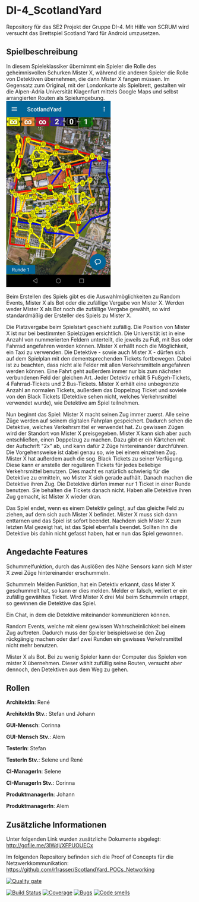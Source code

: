 # DI-4_ScotlandYard

Repository für das SE2 Projekt der Gruppe DI-4. Mit Hilfe von SCRUM wird versucht das Brettspiel Scotland Yard für Android umzusetzen.

## Spielbeschreibung
In diesem Spieleklassiker übernimmt ein Spieler die Rolle des geheimnisvollen Schurken Mister X, während die anderen Spieler die Rolle von Detektiven übernehmen, die dann Mister X fangen müssen. Im Gegensatz zum Original, mit der Londonkarte als Spielbrett, gestalten wir die Alpen-Adria Universität Klagenfurt mittels Google Maps und selbst arrangierten Routen als Spielumgebung. 
<img width="281" height="500" src="https://raw.githubusercontent.com/s1lobnig/DI-4_ScotlandYard/master/Map.jpg">

Beim Erstellen des Spiels gibt es die Auswahlmöglichkeiten zu Random Events, Mister X als Bot oder die zufällige Vergabe von Mister X. Werden weder Mister X als Bot noch die zufällige Vergabe gewählt, so wird standardmäßig der Ersteller des Spiels zu Mister X.

Die Platzvergabe beim Spielstart geschieht zufällig. Die Position von Mister X ist nur bei bestimmten Spielzügen ersichtlich. Die Universität ist in eine Anzahl von nummerierten Feldern unterteilt, die jeweils zu Fuß, mit Bus oder Fahrrad angefahren werden können. Mister X erhällt noch die Möglichkeit, ein Taxi zu verwenden. Die Detektive - sowie auch Mister X - dürfen sich auf dem Spielplan mit den dementsprechenden Tickets fortbewegen. Dabei ist zu beachten, dass nicht alle Felder mit allen Verkehrsmitteln angefahren werden können. Eine Fahrt geht außerdem immer nur bis zum nächsten verbundenen Feld der gleichen Art. Jeder Detektiv erhält 5 Fußgeh-Tickets, 4 Fahrrad-Tickets und 2 Bus-Tickets. Mister X erhält eine unbegrenzte Anzahl an normalen Tickets, außerdem das Doppelzug Ticket und soviele von den Black Tickets (Detektive sehen nicht, welches Verkehrsmittel verwendet wurde), wie Detektive am Spiel teilnehmen. 

Nun beginnt das Spiel: Mister X macht seinen Zug immer zuerst. Alle seine Züge werden auf seinem digitalen Fahrplan gespeichert. Dadurch sehen die Detektive, welches Verkehrsmittel er verwendet hat. Zu gewissen Zügen wird der Standort von Mister X preisgegeben. Mister X kann sich aber auch entschließen, einen Doppelzug zu machen. Dazu gibt er ein Kärtchen mit der Aufschrift "2x" ab, und kann dafür 2 Züge hintereinander durchführen. Die Vorgehensweise ist dabei genau so, wie bei einem einzelnen Zug. Mister X hat außerdem auch die sog. Black Tickets zu seiner Verfügung. Diese kann er anstelle der regulären Tickets für jedes beliebige Verkehrsmittel benutzen. Dies macht es natürlich schwierig für die Detektive zu ermitteln, wo Mister X sich gerade aufhält. Danach machen die Detektive ihren Zug. Die Detektive dürfen immer nur 1 Ticket in einer Runde benutzen. Sie behalten die Tickets danach nicht. Haben alle Detektive ihren Zug gemacht, ist Mister X wieder dran.

Das Spiel endet, wenn es einem Detektiv gelingt, auf das gleiche Feld zu ziehen, auf dem sich auch Mister X befindet. Mister X muss sich dann enttarnen und das Spiel ist sofort beendet. Nachdem sich Mister X zum letzten Mal gezeigt hat, ist das Spiel ebenfalls beendet. Sollten ihn die Detektive bis dahin nicht gefasst haben, hat er nun das Spiel gewonnen.

## Angedachte Features
Schummelfunktion, durch das Auslößen des Nähe Sensors kann sich Mister X zwei Züge hintereinander erschummeln.

Schummeln Melden Funktion, hat ein Detektiv erkannt, dass Mister X geschummelt hat, so kann er dies melden. Melder er falsch, verliert er ein zufällig gewähltes Ticket. Wird Mister X drei Mal beim Schummeln ertappt, so gewinnen die Detektive das Spiel.

Ein Chat, in dem die Detektive miteinander kommunizieren können.

Random Events, welche mit eienr gewissen Wahrscheinlichkeit bei einem Zug auftreten. Dadurch muss der Spieler beispielsweise den Zug rückgängig machen oder darf zwei Runden ein gewisses Verkehrsmittel nicht mehr benutzen.

Mister X als Bot. Bei zu wenig Spieler kann der Computer das Spielen von mister X übernehmen. Dieser wählt zufüllig seine Routen, versucht aber dennoch, den Detektiven aus dem Weg zu gehen.


## Rollen

**ArchitektIn**: René

**ArchitektIn Stv.**: Stefan und Johann

**GUI-Mensch**: Corinna

**GUI-Mensch Stv.**: Alem

**TesterIn**: Stefan

**TesterIn Stv.**: Selene und René

**CI-ManagerIn**: Selene

**CI-ManagerIn Stv.**: Corinna

**ProduktmanagerIn**: Johann

**ProduktmanagerIn**: Alem

## Zusätzliche Informationen

Unter folgenden Link wurden zusätzliche Dokumente abgelegt:
http://gofile.me/3IWdj/XFPUOUECx

Im folgenden Repository befinden sich die Proof of Concepts für die Netzwerkkommunikation:
https://github.com/r1rasser/ScotlandYard_POCs_Networking


[![Quality gate](https://sonarcloud.io/api/project_badges/quality_gate?project=DI-4_ScotlandYard)](https://sonarcloud.io/dashboard?id=DI-4_ScotlandYard)

[![Build Status](https://travis-ci.com/s1lobnig/DI-4_ScotlandYard.svg?branch=master)](https://travis-ci.com/s1lobnig/DI-4_ScotlandYard)
[![Coverage](https://sonarcloud.io/api/project_badges/measure?project=DI-4_ScotlandYard&metric=coverage)](https://sonarcloud.io/dashboard?id=DI-4_ScotlandYard)
[![Bugs](https://sonarcloud.io/api/project_badges/measure?project=DI-4_ScotlandYard&metric=bugs)](https://sonarcloud.io/dashboard?id=DI-4_ScotlandYard)
[![Code smells](https://sonarcloud.io/api/project_badges/measure?project=DI-4_ScotlandYard&metric=code_smells)](https://sonarcloud.io/dashboard?id=DI-4_ScotlandYard)
